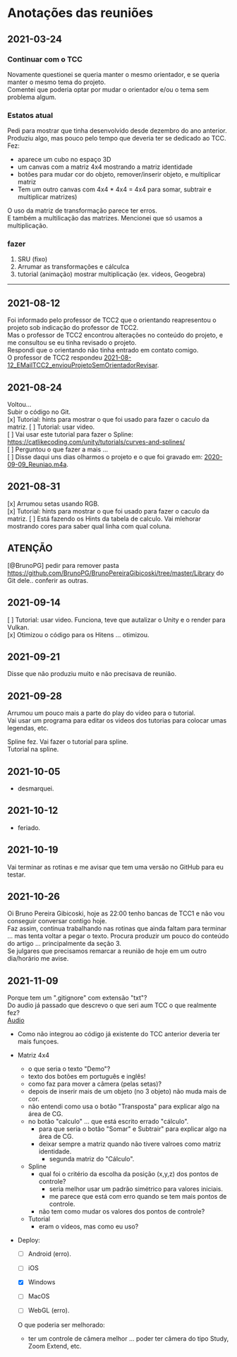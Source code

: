 # Anotações das reuniões

## 2021-03-24  

### Continuar com o TCC  

Novamente questionei se queria manter o mesmo orientador, e se queria manter o mesmo tema do projeto.  
Comentei que poderia optar por mudar o orientador e/ou o tema sem problema algum.  

### Estatos atual  

Pedi para mostrar que tinha desenvolvido desde dezembro do ano anterior.  
Produziu algo, mas pouco pelo tempo que deveria ter se dedicado ao TCC.  
Fez:  

- aparece um cubo no espaço 3D  
- um canvas com a matriz 4x4 mostrando a matriz identidade  
- botões para mudar cor do objeto, remover/inserir objeto, e multiplicar matriz  
- Tem um outro canvas com 4x4 * 4x4 = 4x4 para somar, subtrair e multiplicar matrizes)  

O uso da matriz de transformação parece ter erros.  
E também a multilicação das matrizes. Mencionei que só usamos a multiplicação.  

### fazer  

1. SRU (fixo)  
2. Arrumar as transformações e cálculca  
3. tutorial (animação) mostrar multiplicação (ex. videos, Geogebra)  

---------

## 2021-08-12

Foi informado pelo professor de TCC2 que o orientando reapresentou o projeto sob indicação do professor de TCC2.  
Mas o professor de TCC2 encontrou alterações no conteúdo do projeto, e me consultou se eu tinha revisado o projeto.  
Respondi que o orientando não tinha entrado em contato comigo.  
O professor de TCC2 respondeu [2021-08-12_EMailTCC2_enviouProjetoSemOrientadorRevisar](2021-08-12_EMailTCC2_enviouProjetoSemOrientadorRevisar.pdf "2021-08-12_EMailTCC2_enviouProjetoSemOrientadorRevisar").  

## 2021-08-24

Voltou...  
Subir o código no Git.  
[x] Tutorial: hints para mostrar o que foi usado para fazer o caculo da matriz.
[ ] Tutorial: usar video.  
[ ] Vai usar este tutorial para fazer o Spline: <https://catlikecoding.com/unity/tutorials/curves-and-splines/>  
[ ] Perguntou o que fazer a mais ...  
[ ] Disse daqui uns dias olharmos o projeto e o que foi gravado em: [2020-09-09_Reuniao.m4a](2020-09-09_Reuniao.m4a "2020-09-09_Reuniao.m4a").  

## 2021-08-31

[x] Arrumou setas usando RGB.  
[x] Tutorial: hints para mostrar o que foi usado para fazer o caculo da matriz.
  [ ] Está fazendo os Hints da tabela de calculo. Vai mlehorar mostrando cores para saber qual linha com qual coluna.  

## ATENÇÃO

[@BrunoPG] pedir para remover pasta https://github.com/BrunoPG/BrunoPereiraGibicoski/tree/master/Library
do Git dele.. conferir as outras.

## 2021-09-14

[ ] Tutorial: usar video.  Funciona, teve que autalizar o Unity e o render para Vulkan.  
[x] Otimizou o código para os Hitens ... otimizou.  

## 2021-09-21

Disse que não produziu muito e não precisava de reunião.  

## 2021-09-28

Arrumou um pouco mais a parte do play do video para o tutorial.  
Vai usar um programa para editar os videos dos tutorias para colocar umas legendas, etc.  

Spline fez. Vai fazer o tutorial para spline.  
Tutorial na spline.  

## 2021-10-05

- desmarquei.  

## 2021-10-12

- feriado.  

## 2021-10-19

Vai terminar as rotinas e me avisar que tem uma versão no GitHub para eu testar.  

## 2021-10-26

Oi Bruno Pereira Gibicoski, hoje as 22:00 tenho bancas de TCC1 e não vou conseguir conversar contigo hoje.  
Faz assim, continua trabalhando nas rotinas que ainda faltam para terminar ... mas tenta voltar a pegar o texto. Procura produzir um pouco do conteúdo do artigo ... principalmente da seção 3.  
Se julgares que precisamos remarcar a reunião de hoje em um outro dia/horário me avise.  

## 2021-11-09

Porque tem um ".gitignore" com extensão "txt"?  
Do audio já passado que descrevo o que seri aum TCC o que realmente fez?  
[Audio](<https://github.com/dalton-reis/tcc_BrunoPereiraGibicoski/blob/master/_dalton/2020-09-09_Reuniao.m4a> "Audio")  

- Como não integrou ao código já existente do TCC anterior deveria ter mais funçoes.  
- Matriz 4x4  
  - o que seria o texto "Demo"?  
  - texto dos botões em português e inglês!  
  - como faz para mover a câmera (pelas setas)?  
  - depois de inserir mais de um objeto (no 3 objeto) não muda mais de cor.  
  - não entendi como usa o botão "Transposta" para explicar algo na área de CG.  
  - no botão "calculo" ... que está escrito errado "cálculo".  
    - para que seria o botão "Somar" e Subtrair" para explicar algo na área de CG.  
    - deixar sempre a matriz quando não tivere valroes como matriz identidade.  
      - segunda matriz do "Cálculo".  
  - Spline  
    - qual foi o critério da escolha da posição (x,y,z) dos pontos de controle?  
      - seria melhor usar um padrão simétrico para valores iniciais.  
      - me parece que está com erro quando se tem mais pontos de controle.  
    - não tem como mudar os valores dos pontos de controle?  
  - Tutorial  
    - eram o vídeos, mas como eu uso?  

- Deploy:  
  - [ ] Android (erro).  
  - [ ] iOS
  - [x] Windows  
  - [ ] MacOS
  - [ ] WebGL (erro).


  O que poderia ser melhorado:

  - ter um controle de câmera melhor ... poder ter câmera do tipo Study, Zoom Extend, etc.  
